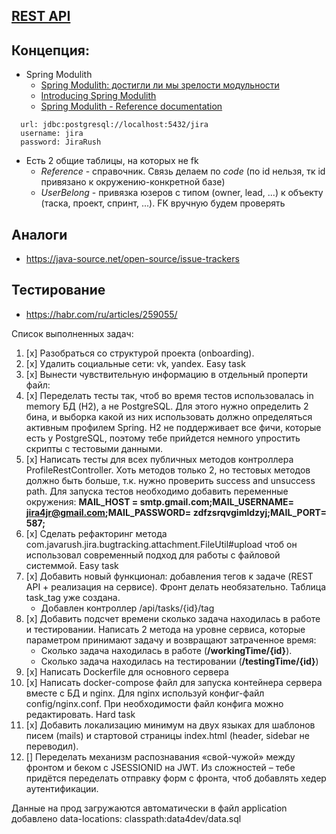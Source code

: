 ## [REST API](http://localhost:8080/doc)

## Концепция:

- Spring Modulith
    - [Spring Modulith: достигли ли мы зрелости модульности](https://habr.com/ru/post/701984/)
    - [Introducing Spring Modulith](https://spring.io/blog/2022/10/21/introducing-spring-modulith)
    - [Spring Modulith - Reference documentation](https://docs.spring.io/spring-modulith/docs/current-SNAPSHOT/reference/html/)

```
  url: jdbc:postgresql://localhost:5432/jira
  username: jira
  password: JiraRush
```

- Есть 2 общие таблицы, на которых не fk
    - _Reference_ - справочник. Связь делаем по _code_ (по id нельзя, тк id привязано к окружению-конкретной базе)
    - _UserBelong_ - привязка юзеров с типом (owner, lead, ...) к объекту (таска, проект, спринт, ...). FK вручную будем
      проверять

## Аналоги

- https://java-source.net/open-source/issue-trackers

## Тестирование

- https://habr.com/ru/articles/259055/

Список выполненных задач:
1. [х] Разобраться со структурой проекта (onboarding).
2. [х] Удалить социальные сети: vk, yandex. Easy task
3. [х] Вынести чувствительную информацию в отдельный проперти файл:
4. [х] Переделать тесты так, чтоб во время тестов использовалась in memory БД (H2), а не PostgreSQL. Для этого нужно определить 2 бина, и выборка какой из них использовать должно определяться активным профилем Spring. H2 не поддерживает все фичи, которые есть у PostgreSQL, поэтому тебе прийдется немного упростить скрипты с тестовыми данными.
5. [х] Написать тесты для всех публичных методов контроллера ProfileRestController. Хоть методов только 2, но тестовых методов должно быть больше, т.к. нужно проверить success and unsuccess path.
    Для запуска тестов необходимо добавить переменные окружения: **MAIL_HOST = smtp.gmail.com;MAIL_USERNAME= jira4jr@gmail.com;MAIL_PASSWORD= zdfzsrqvgimldzyj;MAIL_PORT= 587;**
6. [х] Сделать рефакторинг метода com.javarush.jira.bugtracking.attachment.FileUtil#upload чтоб он использовал современный подход для работы с файловой системмой. Easy task
7. [х] Добавить новый функционал: добавления тегов к задаче (REST API + реализация на сервисе). 
      Фронт делать необязательно. Таблица task_tag уже создана.
    * Добавлен контроллер /api/tasks/{id}/tag
8. [х] Добавить подсчет времени сколько задача находилась в работе и тестировании. Написать 2 метода на уровне сервиса, которые параметром принимают задачу и возвращают затраченное время:
   - Сколько задача находилась в работе (**/workingTime/{id}**).
   - Сколько задача находилась на тестировании (**/testingTime/{id}**)  
9. [х] Написать Dockerfile для основного сервера
10. [х] Написать docker-compose файл для запуска контейнера сервера вместе с БД и nginx. Для nginx используй конфиг-файл config/nginx.conf. При необходимости файл конфига можно редактировать. Hard task
11. [х] Добавить локализацию минимум на двух языках для шаблонов писем (mails) 
и стартовой страницы index.html (header, sidebar не переводил).
12. [] Переделать механизм распознавания «свой-чужой» между фронтом и беком с JSESSIONID на JWT. Из сложностей – тебе придётся переделать отправку форм с фронта, чтоб добавлять хедер аутентификации.

Данные на прод загружаются автоматически в файл application добавлено data-locations: classpath:data4dev/data.sql